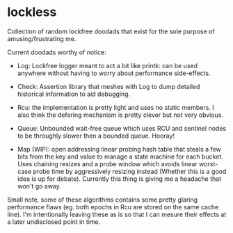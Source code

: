 lockless
========

Collection of random lockfree doodads that exist for the sole purpose of
amusing/frustrating me.

Current doodads worthy of notice:

- Log: Lockfree logger meant to act a bit like printk: can be used anywhere
  without having to worry about performance side-effects.

- Check: Assertion library that meshes with Log to dump detailed historical
  information to aid debugging.

- Rcu: the implementation is pretty light and uses no static members.  I also
  think the defering mechanism is pretty clever but not very obvious.

- Queue: Unbounded wait-free queue which uses RCU and sentinel nodes to be
  throughly slower then a bounded queue. Hooray!

- Map (WIP): open addressing linear probing hash table that steals a few bits
  from the key and value to manage a state machine for each bucket. Uses
  chaining resizes and a probe window which avoids linear worst-case probe time
  by aggressively resizing instead (Whether this is a good idea is up for
  debate). Currently this thing is giving me a headache that won't go away.

Small note, some of these algorithms contains some pretty glaring performance
flaws (eg. both epochs in Rcu are stored on the same cache line). I'm
intentionally leaving these as is so that I can mesure their effects at a later
undisclosed point in time.
